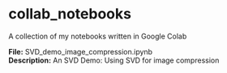 # collab_notebooks
A collection of my notebooks written in Google Colab

**File:** SVD_demo_image_compression.ipynb <br>
**Description:** An SVD Demo: Using SVD for image compression
